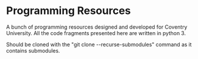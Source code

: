# Programming Resources
A bunch of programming resources designed and developed for Coventry University. All the code fragments presented here are written in python 3. 

Should be cloned with the "git clone --recurse-submodules" command as it contains submodules. 